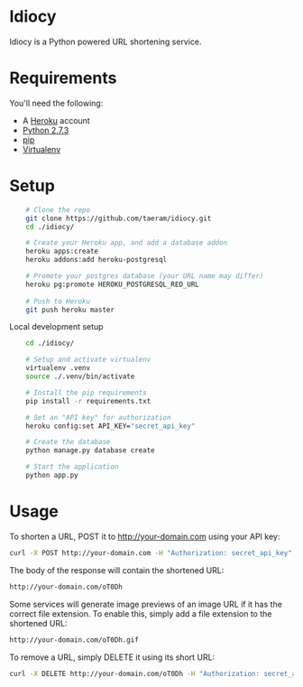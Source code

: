 Idiocy
======

Idiocy is a Python powered URL shortening service.

Requirements
============
You'll need the following:

* A [Heroku](https://www.heroku.com/) account
* [Python 2.7.3](http://www.python.org/)
* [pip](https://github.com/pypa/pip)
* [Virtualenv](https://github.com/pypa/virtualenv)

Setup
=====
```bash
    # Clone the repo
    git clone https://github.com/taeram/idiocy.git
    cd ./idiocy/

    # Create your Heroku app, and add a database addon
    heroku apps:create
    heroku addons:add heroku-postgresql

    # Promote your postgres database (your URL name may differ)
    heroku pg:promote HEROKU_POSTGRESQL_RED_URL
    
    # Push to Heroku
    git push heroku master
```

Local development setup
```bash
    cd ./idiocy/

    # Setup and activate virtualenv
    virtualenv .venv
    source ./.venv/bin/activate

    # Install the pip requirements
    pip install -r requirements.txt

    # Set an "API key" for authorization
    heroku config:set API_KEY="secret_api_key"

    # Create the database
    python manage.py database create

    # Start the application
    python app.py
```

Usage
=====

To shorten a URL, POST it to http://your-domain.com using your API key:

```bash
curl -X POST http://your-domain.com -H "Authorization: secret_api_key" -F "url=http://example.com/kitty.gif"
```

The body of the response will contain the shortened URL:

```bash
http://your-domain.com/oT0Dh
```

Some services will generate image previews of an image URL if it has the
correct file extension. To enable this, simply add a file extension to the
shortened URL:

```bash
http://your-domain.com/oT0Dh.gif
```

To remove a URL, simply DELETE it using its short URL:

```bash
curl -X DELETE http://your-domain.com/oT0Dh -H "Authorization: secret_api_key"
```
